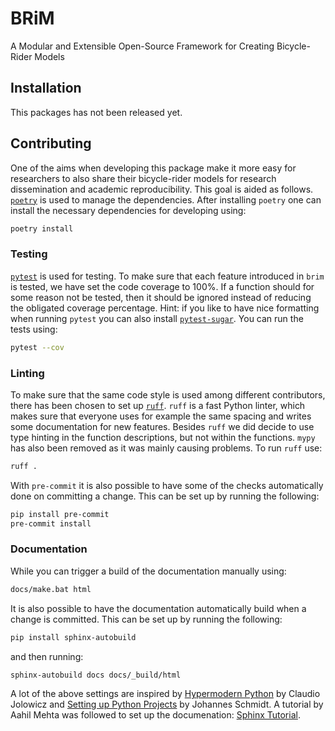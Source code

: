 # BRiM
A Modular and Extensible Open-Source Framework for Creating Bicycle-Rider Models

## Installation
This packages has not been released yet.

## Contributing
One of the aims when developing this package make it more easy for researchers to also
share their bicycle-rider models for research dissemination and academic
reproducibility. This goal is aided as follows. [`poetry`](https://python-poetry.org/)
is used to manage the dependencies. After installing `poetry` one can install the
necessary dependencies for developing using:
```bash
poetry install
```
### Testing
[`pytest`](https://docs.pytest.org) is used for testing. To make sure that each feature
introduced in `brim` is tested, we have set the code coverage to 100%. If a function
should for some reason not be tested, then it should be ignored instead of reducing the
obligated coverage percentage. Hint: if you like to have nice formatting when running
`pytest` you can also install [`pytest-sugar`](https://github.com/Teemu/pytest-sugar).
You can run the tests using:
```bash
pytest --cov
```

### Linting
To make sure that the same code style is used among different contributors, there has
been chosen to set up [`ruff`](https://beta.ruff.rs). `ruff` is a fast Python linter,
which makes sure that everyone uses for example the same spacing and writes some
documentation for new features. Besides `ruff` we did decide to use type hinting in the
function descriptions, but not within the functions. `mypy` has also been removed as it
was mainly causing problems. To run `ruff` use:
```bash
ruff .
```
With `pre-commit` it is also possible to have some of the checks automatically done on
committing a change. This can be set up by running the following:
```bash
pip install pre-commit
pre-commit install
```

### Documentation
While you can trigger a build of the documentation manually using:
```bash
docs/make.bat html
```
It is also possible to have the documentation automatically build when a change is
committed. This can be set up by running the following:
```bash
pip install sphinx-autobuild
```
and then running:
```bash
sphinx-autobuild docs docs/_build/html
```

A lot of the above settings are inspired by [Hypermodern Python][1] by Claudio Jolowicz
and [Setting up Python Projects][2] by Johannes Schmidt. A tutorial by Aahil Mehta was
followed to set up the documenation: [Sphinx Tutorial][3].

[1]: https://cjolowicz.github.io/posts/hypermodern-python-01-setup/
[2]: https://johschmidt42.medium.com/setting-up-python-projects-part-i-408603868c08
[3]: https://www.aahilm.com/blog/documenting-large-projects-with-sphinx
